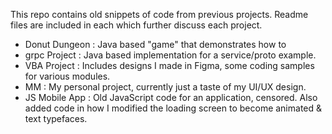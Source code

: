 This repo contains old snippets of code from previous projects. Readme files are included in each which further discuss each project.

- Donut Dungeon : Java based "game" that demonstrates how to 
- grpc Project : Java based implementation for a service/proto example.
- VBA Project : Includes designs I made in Figma, some coding samples for various modules.
- MM : My personal project, currently just a taste of my UI/UX design.
- JS Mobile App : Old JavaScript code for an application, censored. Also added code in how I modified the loading screen to become animated & text typefaces.